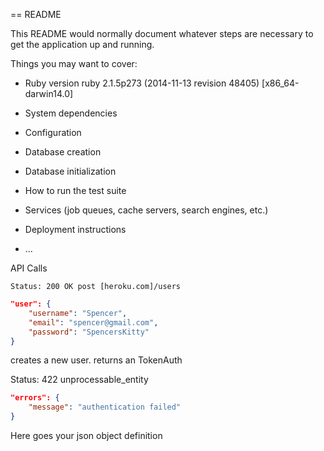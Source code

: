 == README

This README would normally document whatever steps are necessary to get the
application up and running.

Things you may want to cover:

* Ruby version
ruby 2.1.5p273 (2014-11-13 revision 48405) [x86_64-darwin14.0]
* System dependencies

* Configuration

* Database creation

* Database initialization

* How to run the test suite

* Services (job queues, cache servers, search engines, etc.)

* Deployment instructions

* ...

API Calls

<code>Status: 200 OK
post [heroku.com]/users</code>

```json
"user": { 
	"username": "Spencer", 
	"email": "spencer@gmail.com",
	"password": "SpencersKitty"
}
```

creates a new user. returns an TokenAuth

Status: 422 unprocessable_entity

```json
"errors": {
	"message": "authentication failed"
}
```

Here goes your json object definition

